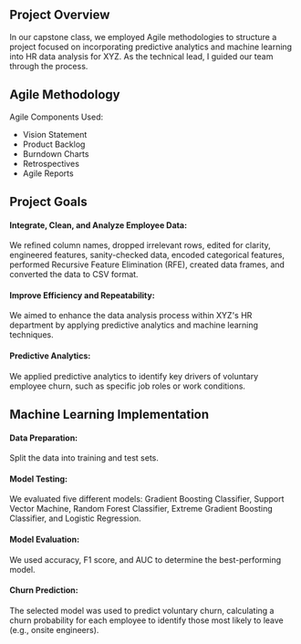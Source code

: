 ## Project Overview
In our capstone class, we employed Agile methodologies to structure a project focused on incorporating predictive analytics and machine learning into HR data analysis for XYZ. As the technical lead, I guided our team through the process.

## Agile Methodology
Agile Components Used:
- Vision Statement
- Product Backlog
- Burndown Charts
- Retrospectives
- Agile Reports

## Project Goals
#### Integrate, Clean, and Analyze Employee Data:
We refined column names, dropped irrelevant rows, edited for clarity, engineered features, sanity-checked data, encoded categorical features, performed Recursive Feature Elimination (RFE), created data frames, and converted the data to CSV format.

#### Improve Efficiency and Repeatability:
We aimed to enhance the data analysis process within XYZ's HR department by applying predictive analytics and machine learning techniques.

#### Predictive Analytics:
We applied predictive analytics to identify key drivers of voluntary employee churn, such as specific job roles or work conditions.

## Machine Learning Implementation
#### Data Preparation:
Split the data into training and test sets.

#### Model Testing:
We evaluated five different models: Gradient Boosting Classifier, Support Vector Machine, Random Forest Classifier, Extreme Gradient Boosting Classifier, and Logistic Regression.

#### Model Evaluation:
We used accuracy, F1 score, and AUC to determine the best-performing model.

#### Churn Prediction:
The selected model was used to predict voluntary churn, calculating a churn probability for each employee to identify those most likely to leave (e.g., onsite engineers).
